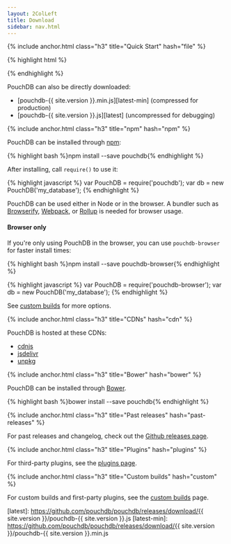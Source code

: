 ```yaml
---
layout: 2ColLeft
title: Download
sidebar: nav.html
---
```


{% include anchor.html class="h3" title="Quick Start" hash="file" %}

{% highlight html %}
<script src="//cdn.jsdelivr.net/npm/pouchdb@{{site.version}}/dist/pouchdb.min.js"></script>
</script>
<script>
  var db = new PouchDB('my_database');
</script>
{% endhighlight %}

PouchDB can also be directly downloaded:

* [pouchdb-{{ site.version }}.min.js][latest-min] (compressed for production)
* [pouchdb-{{ site.version }}.js][latest] (uncompressed for debugging)

{% include anchor.html class="h3" title="npm" hash="npm" %}

PouchDB can be installed through [npm](http://npmjs.com):

{% highlight bash %}npm install --save pouchdb{% endhighlight %}

After installing, call `require()` to use it:

{% highlight javascript %}
var PouchDB = require('pouchdb');
var db = new PouchDB('my_database');
{% endhighlight %}

PouchDB can be used either in Node or in the browser. A bundler such as [Browserify](http://browserify.org/), [Webpack](https://webpack.github.io/), or [Rollup](http://rollupjs.org/) is needed for browser usage.

#### Browser only

If you're only using PouchDB in the browser, you can use `pouchdb-browser` for
faster install times:

{% highlight bash %}npm install --save pouchdb-browser{% endhighlight %}

{% highlight javascript %}
var PouchDB = require('pouchdb-browser');
var db = new PouchDB('my_database');
{% endhighlight %}

See [custom builds](http://pouchdb.com/custom.html) for more options.

{% include anchor.html class="h3" title="CDNs" hash="cdn" %}

PouchDB is hosted at these CDNs:

* [cdnjs](https://cdnjs.com/libraries/pouchdb)
* [jsdelivr](http://www.jsdelivr.com/#!pouchdb)
* [unpkg](https://unpkg.com/pouchdb@6.0.4/dist/)

{% include anchor.html class="h3" title="Bower" hash="bower" %}

PouchDB can be installed through [Bower](http://bower.io).

{% highlight bash %}bower install --save pouchdb{% endhighlight %}

{% include anchor.html class="h3" title="Past releases" hash="past-releases" %}

For past releases and changelog, check out the [Github releases page](https://github.com/pouchdb/pouchdb/releases).

{% include anchor.html class="h3" title="Plugins" hash="plugins" %}

For third-party plugins, see the [plugins page](/external.html).

{% include anchor.html class="h3" title="Custom builds" hash="custom" %}

For custom builds and first-party plugins, see the [custom builds](http://pouchdb.com/custom.html) page.

[latest]: https://github.com/pouchdb/pouchdb/releases/download/{{ site.version }}/pouchdb-{{ site.version }}.js
[latest-min]: https://github.com/pouchdb/pouchdb/releases/download/{{ site.version }}/pouchdb-{{ site.version }}.min.js
